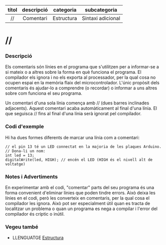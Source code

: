 
| títol | descripció   | categoria  | subcategoria        |
| :---: | :----------: | :--------: | :-----------------: |
| // | Comentari  | Estructura | Sintaxi adicional |

# //

### Descripció

Els comentaris són línies en el programa que s'utilitzen per a informar-se a si mateix o a altres sobre la forma en què funciona el programa. El compilador els ignora i no els exporta al processador, per la qual cosa no ocupen espai en la memòria flaix del microcontrolador. L'únic propòsit dels comentaris és ajudar-lo a comprendre (o recordar) o informar a uns altres sobre com funciona el seu programa.

Un comentari d'una sola línia comença amb // (dues barres inclinades adjacents). Aquest comentari acaba automàticament al final d'una línia. El que seguisca // fins al final d'una línia serà ignorat pel compilador.

### Codi d'exemple

Hi ha dues formes diferents de marcar una línia com a comentari:

```
// el pin 13 té un LED connectat en la majoria de les plaques Arduino.
// Dona-li un nom:
int led = 13;
digitalWrite(led, HIGH); // encén el LED (HIGH és el nivell alt de voltatge)
```

### Notes i Advertiments

En experimentar amb el codi, "comentar" parts del seu programa és una forma convenient d'eliminar línies que poden tindre errors. Això deixa les línies en el codi, però les converteix en comentaris, per la qual cosa el compilador les ignora. Això pot ser especialment útil quan es tracta de localitzar un problema o quan un programa es nega a compilar i l'error del compilador és críptic o inútil.

### Vegeu també

*  LLENGUATGE [Estructura](../Estructura.md)  
